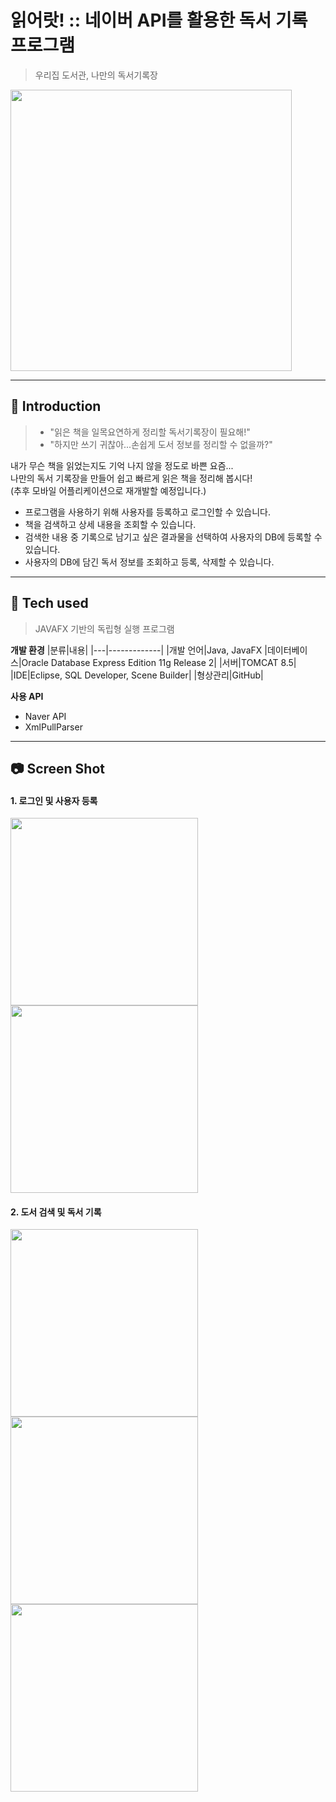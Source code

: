 # 읽어랏! :: 네이버 API를 활용한 독서 기록 프로그램
> 우리집 도서관, 나만의 독서기록장


<div>
<img src="https://user-images.githubusercontent.com/53467948/74480824-fbb2b080-4ef4-11ea-8ddc-cdc1d6df5bb8.jpg" width="450">
</div>

--------
## 📖 Introduction     
> - "읽은 책을 일목요연하게 정리할 독서기록장이 필요해!"      
> - "하지만 쓰기 귀찮아...손쉽게 도서 정보를 정리할 수 없을까?"   


내가 무슨 책을 읽었는지도 기억 나지 않을 정도로 바쁜 요즘...  
나만의 독서 기록장을 만들어 쉽고 빠르게 읽은 책을 정리해 봅시다!  
(추후 모바일 어플리케이션으로 재개발할 예정입니다.)


- 프로그램을 사용하기 위해 사용자를 등록하고 로그인할 수 있습니다.
- 책을 검색하고 상세 내용을 조회할 수 있습니다.
- 검색한 내용 중 기록으로 남기고 싶은 결과물을 선택하여 사용자의 DB에 등록할 수 있습니다.
- 사용자의 DB에 담긴 독서 정보를 조회하고 등록, 삭제할 수 있습니다.

------------

## :electric_plug: Tech used
> JAVAFX 기반의 독립형 실행 프로그램  


**개발 환경**
|분류|내용|
|---|-------------|
|개발 언어|Java, JavaFX
|데이터베이스|Oracle Database Express Edition 11g Release 2|
|서버|TOMCAT 8.5|
|IDE|Eclipse, SQL Developer, Scene Builder|
|형상관리|GitHub|

**사용 API**  
- Naver API  
- XmlPullParser

---------

## :camera: Screen Shot

#### 1. 로그인 및 사용자 등록
<div>
<img src="https://user-images.githubusercontent.com/53467948/74482126-4a614a00-4ef7-11ea-8753-6c5cb0e0c73b.jpg" width="300"> 
<img src="https://user-images.githubusercontent.com/53467948/74479796-2bf94f80-4ef3-11ea-85ed-092e16c256bc.jpg" width="300">
</div>

#### 2. 도서 검색 및 독서 기록
<div>
<img src="https://user-images.githubusercontent.com/53467948/74480295-fe60d600-4ef3-11ea-815a-325b4a4359a3.jpg" width="300"> 
<img src="https://user-images.githubusercontent.com/53467948/74480306-002a9980-4ef4-11ea-977c-555692155dbc.jpg" width="300"> 
<img src="https://user-images.githubusercontent.com/53467948/74480309-00c33000-4ef4-11ea-9c8d-bb150a90c4f1.jpg" width="300">
</div>
